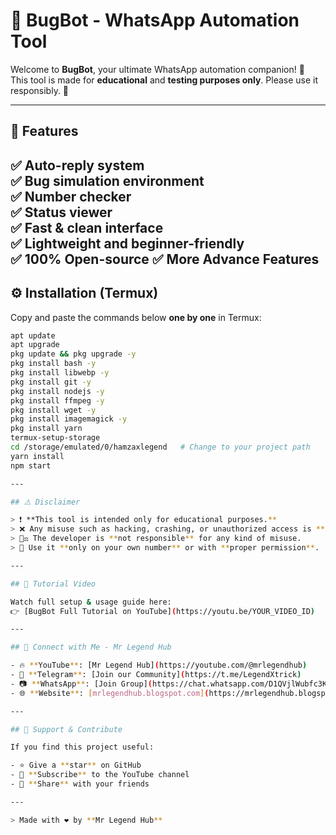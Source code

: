 # 🤖 BugBot - WhatsApp Automation Tool

Welcome to **BugBot**, your ultimate WhatsApp automation companion! 💬  
This tool is made for **educational** and **testing purposes only**. Please use it responsibly. 🙏

---

## 🐝 Features

✅ Auto-reply system  
✅ Bug simulation environment  
✅ Number checker  
✅ Status viewer  
✅ Fast & clean interface  
✅ Lightweight and beginner-friendly  
✅ 100% Open-source
✅ More Advance Features
---

## ⚙️ Installation (Termux)

Copy and paste the commands below **one by one** in Termux:

```bash
apt update
apt upgrade
pkg update && pkg upgrade -y
pkg install bash -y
pkg install libwebp -y
pkg install git -y
pkg install nodejs -y
pkg install ffmpeg -y
pkg install wget -y
pkg install imagemagick -y
pkg install yarn
termux-setup-storage
cd /storage/emulated/0/hamzaxlegend   # Change to your project path
yarn install
npm start

---

## ⚠️ Disclaimer

> ❗ **This tool is intended only for educational purposes.**  
> ❌ Any misuse such as hacking, crashing, or unauthorized access is **strictly prohibited**.  
> 🧑‍⚖️ The developer is **not responsible** for any kind of misuse.  
> 📵 Use it **only on your own number** or with **proper permission**.

---

## 🎥 Tutorial Video

Watch full setup & usage guide here:  
👉 [BugBot Full Tutorial on YouTube](https://youtu.be/YOUR_VIDEO_ID)

---

## 🔗 Connect with Me - Mr Legend Hub

- 🔥 **YouTube**: [Mr Legend Hub](https://youtube.com/@mrlegendhub)  
- 💬 **Telegram**: [Join our Community](https://t.me/LegendXtrick)  
- 📷 **WhatsApp**: [Join Group](https://chat.whatsapp.com/D1QVjlWubfc3KEgvp9GyjB)  
- 🌐 **Website**: [mrlegendhub.blogspot.com](https://mrlegendhub.blogspot.com)

---

## 🙌 Support & Contribute

If you find this project useful:

- ⭐ Give a **star** on GitHub  
- 🔔 **Subscribe** to the YouTube channel  
- 📢 **Share** with your friends

---

> Made with ❤️ by **Mr Legend Hub**

